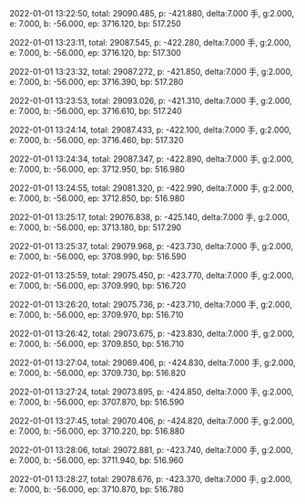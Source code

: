 2022-01-01 13:22:50, total: 29090.485, p: -421.880, delta:7.000 手, g:2.000, e: 7.000, b: -56.000, ep: 3716.120, bp: 517.250

2022-01-01 13:23:11, total: 29087.545, p: -422.280, delta:7.000 手, g:2.000, e: 7.000, b: -56.000, ep: 3716.120, bp: 517.300

2022-01-01 13:23:32, total: 29087.272, p: -421.850, delta:7.000 手, g:2.000, e: 7.000, b: -56.000, ep: 3716.390, bp: 517.280

2022-01-01 13:23:53, total: 29093.026, p: -421.310, delta:7.000 手, g:2.000, e: 7.000, b: -56.000, ep: 3716.610, bp: 517.240

2022-01-01 13:24:14, total: 29087.433, p: -422.100, delta:7.000 手, g:2.000, e: 7.000, b: -56.000, ep: 3716.460, bp: 517.320

2022-01-01 13:24:34, total: 29087.347, p: -422.890, delta:7.000 手, g:2.000, e: 7.000, b: -56.000, ep: 3712.950, bp: 516.980

2022-01-01 13:24:55, total: 29081.320, p: -422.990, delta:7.000 手, g:2.000, e: 7.000, b: -56.000, ep: 3712.850, bp: 516.980

2022-01-01 13:25:17, total: 29076.838, p: -425.140, delta:7.000 手, g:2.000, e: 7.000, b: -56.000, ep: 3713.180, bp: 517.290

2022-01-01 13:25:37, total: 29079.968, p: -423.730, delta:7.000 手, g:2.000, e: 7.000, b: -56.000, ep: 3708.990, bp: 516.590

2022-01-01 13:25:59, total: 29075.450, p: -423.770, delta:7.000 手, g:2.000, e: 7.000, b: -56.000, ep: 3709.990, bp: 516.720

2022-01-01 13:26:20, total: 29075.736, p: -423.710, delta:7.000 手, g:2.000, e: 7.000, b: -56.000, ep: 3709.970, bp: 516.710

2022-01-01 13:26:42, total: 29073.675, p: -423.830, delta:7.000 手, g:2.000, e: 7.000, b: -56.000, ep: 3709.850, bp: 516.710

2022-01-01 13:27:04, total: 29069.406, p: -424.830, delta:7.000 手, g:2.000, e: 7.000, b: -56.000, ep: 3709.730, bp: 516.820

2022-01-01 13:27:24, total: 29073.895, p: -424.850, delta:7.000 手, g:2.000, e: 7.000, b: -56.000, ep: 3707.870, bp: 516.590

2022-01-01 13:27:45, total: 29070.406, p: -424.820, delta:7.000 手, g:2.000, e: 7.000, b: -56.000, ep: 3710.220, bp: 516.880

2022-01-01 13:28:06, total: 29072.881, p: -423.740, delta:7.000 手, g:2.000, e: 7.000, b: -56.000, ep: 3711.940, bp: 516.960

2022-01-01 13:28:27, total: 29078.676, p: -423.370, delta:7.000 手, g:2.000, e: 7.000, b: -56.000, ep: 3710.870, bp: 516.780